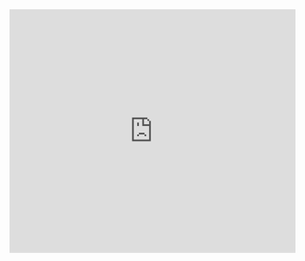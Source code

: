 <iframe src="http://player.bilibili.com/player.html?aid=704906402&bvid=BV1HQ4y1p7nV&cid=1307549212&p=1" scrolling="no" border="0" frameborder="no" framespacing="0" allowfullscreen="true", style="width: 640px; height: 430px; max-width: 100%"> </iframe>



